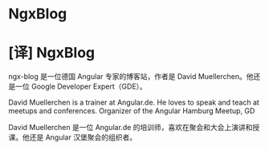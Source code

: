 # NgxBlog

# [译] NgxBlog

ngx-blog 是一位德国 Angular 专家的博客站，作者是 David Muellerchen。他还是一位 Google Developer Expert（GDE）。

David Muellerchen is a trainer at Angular.de. He loves to speak and teach at meetups and conferences. Organizer of the Angular Hamburg Meetup, GD

David Muellerchen 是一位 Angular.de 的培训师，喜欢在聚会和大会上演讲和授课。他还是 Angular 汉堡聚会的组织者。
